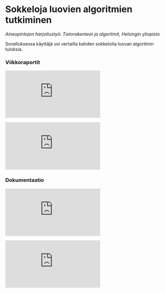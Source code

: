 # Sokkeloja luovien algoritmien tutkiminen
_Aineopintojen harjoitustyö: Tietorakenteet ja algoritmit, Helsingin yliopisto_

Sovelluksessa käyttäjä voi vertailla kahden sokkeloita luovan algoritmin tuloksia.


### Viikkoraportit

![Viikkoraportti 1](https://github.com/KatjaKvintus/maze_generation/blob/main/dokumentaatio/Viikkoraportti_1.md)

![Viikkoraportti 2](https://github.com/KatjaKvintus/maze_generation/blob/main/dokumentaatio/Viikkoraportti_2.md)


### Dokumentaatio

![Määrittelydokumentti](https://github.com/KatjaKvintus/maze_generation/blob/main/dokumentaatio/M%C3%A4%C3%A4rittelydokumentti.md)

![Tuntikirjanpito](https://github.com/KatjaKvintus/maze_generation/blob/main/dokumentaatio/tuntikirjanpito.md)
